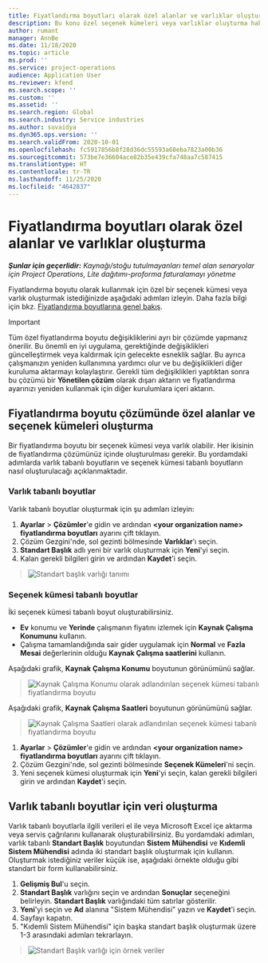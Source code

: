 ```yaml
---
title: Fiyatlandırma boyutları olarak özel alanlar ve varlıklar oluşturma
description: Bu konu özel seçenek kümeleri veya varlıklar oluşturma hakkında bilgi sağlar.
author: rumant
manager: AnnBe
ms.date: 11/18/2020
ms.topic: article
ms.prod: ''
ms.service: project-operations
audience: Application User
ms.reviewer: kfend
ms.search.scope: ''
ms.custom: ''
ms.assetid: ''
ms.search.region: Global
ms.search.industry: Service industries
ms.author: suvaidya
ms.dyn365.ops.version: ''
ms.search.validFrom: 2020-10-01
ms.openlocfilehash: fc5917856b8f28d36dc55593a68eba7823a00b36
ms.sourcegitcommit: 573be7e36604ace82b35e439cfa748aa7c587415
ms.translationtype: HT
ms.contentlocale: tr-TR
ms.lasthandoff: 11/25/2020
ms.locfileid: "4642837"
---
```

# <a name="create-custom-fields-and-entities-as-pricing-dimensions"></a>Fiyatlandırma boyutları olarak özel alanlar ve varlıklar oluşturma

_**Şunlar için geçerlidir:** Kaynağı/stoğu tutulmayanları temel alan senaryolar için Project Operations, Lite dağıtımı-proforma faturalamayı yönetme_

Fiyatlandırma boyutu olarak kullanmak için özel bir seçenek kümesi veya varlık oluşturmak istediğinizde aşağıdaki adımları izleyin. Daha fazla bilgi için bkz. [Fiyatlandırma boyutlarına genel bakış](pricing-dimensions-overview.md).  

> [!IMPORTANT]
> Tüm özel fiyatlandırma boyutu değişikliklerini ayrı bir çözümde yapmanız önerilir. Bu önemli en iyi uygulama, gerektiğinde değişiklikleri güncelleştirmek veya kaldırmak için gelecekte esneklik sağlar. Bu ayrıca çalışmanızın yeniden kullanımına yardımcı olur ve bu değişiklikleri diğer kuruluma aktarmayı kolaylaştırır. Gerekli tüm değişiklikleri yaptıktan sonra bu çözümü bir **Yönetilen çözüm** olarak dışarı aktarın ve fiyatlandırma ayarınızı yeniden kullanmak için diğer kurulumlara içeri aktarın.

  
## <a name="create-custom-fields-and-option-sets-in-the-pricing-dimension-solution"></a>Fiyatlandırma boyutu çözümünde özel alanlar ve seçenek kümeleri oluşturma

Bir fiyatlandırma boyutu bir seçenek kümesi veya varlık olabilir. Her ikisinin de fiyatlandırma çözümünüz içinde oluşturulması gerekir. Bu yordamdaki adımlarda varlık tabanlı boyutların ve seçenek kümesi tabanlı boyutların nasıl oluşturulacağı açıklanmaktadır.

### <a name="entity-based-dimensions"></a>Varlık tabanlı boyutlar
Varlık tabanlı boyutlar oluşturmak için şu adımları izleyin:

1. **Ayarlar** > **Çözümler**'e gidin ve ardından **\<your organization name> fiyatlandırma boyutları** ayarını çift tıklayın.
2. Çözüm Gezgini'nde, sol gezinti bölmesinde **Varlıklar**'ı seçin.
3. **Standart Başlık** adlı yeni bir varlık oluşturmak için **Yeni**'yi seçin. 
4. Kalan gerekli bilgileri girin ve ardından **Kaydet**'i seçin.

> ![Standart başlık varlığı tanımı](media/Standard-Title-entity-definition.png)

### <a name="option-set-based-dimensions"></a>Seçenek kümesi tabanlı boyutlar 
İki seçenek kümesi tabanlı boyut oluşturabilirsiniz. 

- **Ev** konumu ve **Yerinde** çalışmanın fiyatını izlemek için **Kaynak Çalışma Konumunu** kullanın. 
- Çalışma tamamlandığında sair gider uygulamak için **Normal** ve **Fazla Mesai** değerlerinin olduğu **Kaynak Çalışma saatlerini** kullanın.

Aşağıdaki grafik, **Kaynak Çalışma Konumu** boyutunun görünümünü sağlar. 

> ![Kaynak Çalışma Konumu olarak adlandırılan seçenek kümesi tabanlı fiyatlandırma boyutu](media/Option-set-PD-called-Resource-Work-Location.png)

Aşağıdaki grafik, **Kaynak Çalışma Saatleri** boyutunun görünümünü sağlar. 

> ![Kaynak Çalışma Saatleri olarak adlandırılan seçenek kümesi tabanlı fiyatlandırma boyutu](media/Option-set-PD-called-Resource-Work-Hours.png)

1. **Ayarlar** > **Çözümler**'e gidin ve ardından **\<your organization name> fiyatlandırma boyutları** ayarını çift tıklayın. 
2. Çözüm Gezgini'nde, sol gezinti bölmesinde **Seçenek Kümeleri**'ni seçin. 
3. Yeni seçenek kümesi oluşturmak için **Yeni**'yi seçin, kalan gerekli bilgileri girin ve ardından **Kaydet**'i seçin.

## <a name="create-data-for-entity-based-dimensions"></a>Varlık tabanlı boyutlar için veri oluşturma

Varlık tabanlı boyutlarla ilgili verileri el ile veya Microsoft Excel içe aktarma veya servis çağrılarını kullanarak oluşturabilirsiniz. Bu yordamdaki adımları, varlık tabanlı **Standart Başlık** boyutundan **Sistem Mühendisi** ve **Kıdemli Sistem Mühendisi** adında iki standart başlık oluşturmak için kullanın. Oluşturmak istediğiniz veriler küçük ise, aşağıdaki örnekte olduğu gibi standart bir form kullanabilirsiniz.

1. **Gelişmiş Bul**'u seçin.
2. **Standart Başlık** varlığını seçin ve ardından **Sonuçlar** seçeneğini belirleyin. **Standart Başlık** varlığındaki tüm satırlar gösterilir.
3. **Yeni**'yi seçin ve **Ad** alanına "Sistem Mühendisi" yazın ve **Kaydet**'i seçin.
4. Sayfayı kapatın. 
5. "Kıdemli Sistem Mühendisi" için başka standart başlık oluşturmak üzere 1-3 arasındaki adımları tekrarlayın.

> ![Standart Başlık varlığı için örnek veriler](media/ST-data.png)
